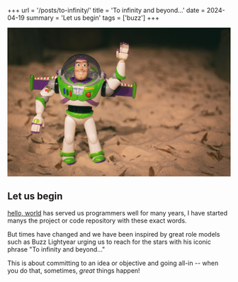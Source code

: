 +++
url = '/posts/to-infinity/'
title = 'To infinity and beyond...'
date = 2024-04-19
summary = 'Let us begin'
tags = ['buzz']
+++

![buzz wave](buzz-wave.jpg "Photo by [Veit Hammer](https://unsplash.com/@derveit) on [Unsplash](https://unsplash.com/)")

## Let us begin
[hello, world](https://en.wikipedia.org/wiki/%22Hello,_World!%22_program)
has served us programmers well for many years, I have started manys the project or code repository with these exact words.

But times have changed and we have been inspired by great role models such as Buzz Lightyear urging us to reach for the stars with his iconic phrase "To infinity and beyond..."

This is about committing to an idea or objective and going all-in --  when you do that, sometimes, *great* things happen!
